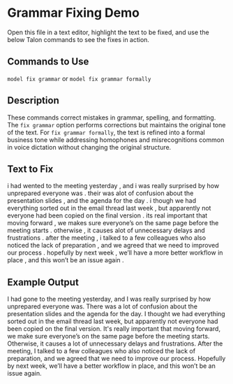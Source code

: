 # Grammar Fixing Demo

Open this file in a text editor, highlight the text to be fixed, and use the below Talon commands to see the fixes in action.

## Commands to Use

`model fix grammar` or `model fix grammar formally`

## Description

These commands correct mistakes in grammar, spelling, and formatting. The `fix grammar` option performs corrections but maintains the original tone of the text. For `fix grammar formally`, the text is refined into a formal business tone while addressing homophones and misrecognitions common in voice dictation without changing the original structure.

## Text to Fix

i had wented to the meeting yesterday , and i was really surprised by how unprepared everyone was . their was alot of confusion about the presentation slides , and the agenda for the day . i though we had everything sorted out in the email thread last week , but apparently not everyone had been copied on the final version . its real important that moving forward , we makes sure everyone’s on the same page before the meeting starts . otherwise , it causes alot of unnecessary delays and frustrations . after the meeting , i talked to a few colleagues who also noticed the lack of preparation , and we agreed that we need to improved our process . hopefully by next week , we’ll have a more better workflow in place , and this won’t be an issue again .

## Example Output

I had gone to the meeting yesterday, and I was really surprised by how unprepared everyone was. There was a lot of confusion about the presentation slides and the agenda for the day. I thought we had everything sorted out in the email thread last week, but apparently not everyone had been copied on the final version. It's really important that moving forward, we make sure everyone’s on the same page before the meeting starts. Otherwise, it causes a lot of unnecessary delays and frustrations. After the meeting, I talked to a few colleagues who also noticed the lack of preparation, and we agreed that we need to improve our process. Hopefully by next week, we’ll have a better workflow in place, and this won’t be an issue again.
